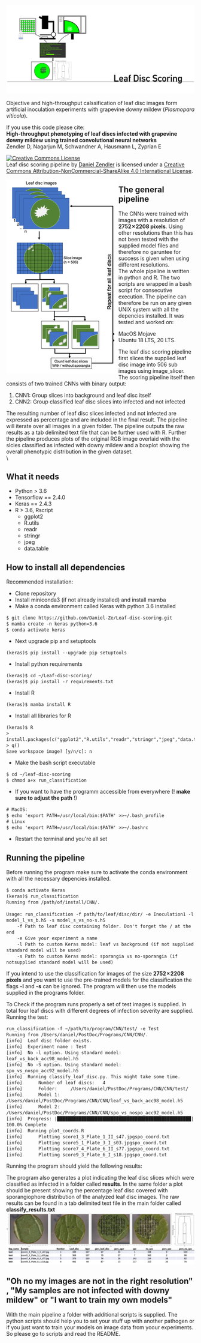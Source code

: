 ![title](https://github.com/Daniel-Ze/Leaf-disc-scoring/blob/main/git_title.png)

Objective and high-throughput calssification of leaf disc images form artificial
inoculation experiments with grapevine downy mildew (_Plasmopara viticola_).

If you use this code please cite:\
**High-throughput phenotyping of leaf discs infected with grapevine downy mildew using trained convolutional neural networks**\
Zendler D, Nagarjun M, Schwandner A, Hausmann L, Zyprian E


<a rel="license" href="http://creativecommons.org/licenses/by-nc-sa/4.0/"><img alt="Creative Commons License" style="border-width:0" src="https://i.creativecommons.org/l/by-nc-sa/4.0/88x31.png" /></a><br /><span xmlns:dct="http://purl.org/dc/terms/" property="dct:title">Leaf disc scoring pipeline</span> by <a xmlns:cc="http://creativecommons.org/ns#" href="https://github.com/Daniel-Ze/Leaf-disc-scoring" property="cc:attributionName" rel="cc:attributionURL">Daniel Zendler</a> is licensed under a <a rel="license" href="http://creativecommons.org/licenses/by-nc-sa/4.0/">Creative Commons Attribution-NonCommercial-ShareAlike 4.0 International License</a>.

<img align="left" src="https://github.com/Daniel-Ze/Leaf-disc-scoring/blob/main/run_classification.png?raw=true" width="300">

## The general pipeline

The CNNs were trained with images with a resolution of **2752 × 2208 pixels**. Using other resolutions than this has not been tested with the supplied model files and therefore no garuntee for success is given when using different resolutions.\
The whole pipeline is written in python and R. The two scripts are wrapped in a bash script for consecutive execution. The pipeline can therefore be run on any given UNIX system with all the depencies installed. It was tested and worked on:

  - MacOS Mojave
  - Ubuntu 18 LTS, 20 LTS.

The leaf disc scoring pipeline first slices the supplied leaf disc image into 506 sub images using image_slicer. The scoring pipeline itself then consists of two trained CNNs with binary output:

  1. CNN1: Group slices into background and leaf disc itself
  2. CNN2: Group classified leaf disc slices into infected and not infected

The resulting number of leaf disc slices infected and not infected are expressed as percentage and are included in the final result. The pipeline will iterate over all images in a given folder. The pipeline outputs the raw results as a tab delimited text file that can be further used with R. Further the pipeline produces plots of the original RGB image overlaid with the slcies classified as infected with downy mildew and a boxplot showing the overall phenotypic distribution in the given dataset.\
\
## What it needs

  - Python > 3.6
  - Tensorflow == 2.4.0
  - Keras == 2.4.3
  - R > 3.6, Rscript
    - ggplot2
    - R.utils
    - readr
    - stringr
    - jpeg
    - data.table

## How to install all dependencies

Recommended installation:
  - Clone repository
  - Install miniconda3 (if not already installed) and install mamba
  - Make a conda environment called Keras with python 3.6 installed
```
$ git clone https://github.com/Daniel-Ze/Leaf-disc-scoring.git
$ mamba create -n keras python=3.6
$ conda activate keras
```
  - Next upgrade pip and setuptools
```
(keras)$ pip install --upgrade pip setuptools
```
  - Install python requirements
```
(keras)$ cd ~/Leaf-disc-scoring/
(keras)$ pip install -r requirements.txt
```

  - Install R
```
(keras)$ mamba install R
```
  - Install all libraries for R
```
(keras)$ R
> install.packages(c("ggplot2","R.utils","readr","stringr","jpeg","data.table"))
> q()
Save workspace image? [y/n/c]: n
```
  - Make the bash script executable
```
$ cd ~/leaf-disc-scoring
$ chmod a+x run_classification
```
  - If you want to have the programm accessible from everywhere (! **make sure to
    adjust the path** !)
```
# MacOS:
$ echo 'export PATH=/usr/local/bin:$PATH' >>~/.bash_profile
# Linux
$ echo 'export PATH=/usr/local/bin:$PATH' >>~/.bashrc
```
  - Restart the terminal and you're all set

## Running the pipeline

Before running the program make sure to activate the conda environment with all the necessary depencies installed.
```
$ conda activate Keras
(keras)$ run_classification
Running from /path/of/install/CNN/.

Usage: run_classification -f path/to/leaf/disc/dir/ -e Inoculation1 -l model_l_vs_b.h5 -s model_s_vs_no-s.h5
	-f Path to leaf disc containing folder. Don't forget the / at the end
	-e Give your experiment a name
	-l Path to custom Keras model: leaf vs background (if not supplied standard model will be used)
	-s Path to custom Keras model: sporangia vs no-sporangia (if notsupplied standard model will be used)
```

If you intend to use the classification for images of the size **2752 × 2208 pixels** and you want to use the pre-trained models for the classification the flags **-l** and **-s** can be ignored. The program will then use the models supplied in the programs folder.

To Check if the program runs properly a set of test images is supplied. In total four leaf discs with different degrees of infection severity are supplied.\
Running the test:
```
run_classification -f ~/path/to/program/CNN/test/ -e Test
Running from /Users/daniel/PostDoc/Programs/CNN/CNN/.
[info]	Leaf disc folder exists.
[info]	Experiment name : Test
[info]	No -l option. Using standard model: leaf_vs_back_acc98_model.h5
[info]	No -S option. Using standard model: spo_vs_nospo_acc92_model.h5
[info]	Running classify_leaf_disc.py. This might take some time.
[info]		Number of leaf discs:	4
[info]		Folder:		/Users/daniel/PostDoc/Programs/CNN/CNN/test/
[info]		Model 1:	/Users/daniel/PostDoc/Programs/CNN/CNN/leaf_vs_back_acc98_model.h5
[info]		Model 2:	/Users/daniel/PostDoc/Programs/CNN/CNN/spo_vs_nospo_acc92_model.h5
[info]  Progress: |██████████████████████████████████████████████████| 100.0% Complete
[info]	Running plot_coords.R
[info]		Plotting score1_3_Plate_1_II_s47.jpgspo_coord.txt
[info]		Plotting score5_1_Plate_3_I_s03.jpgspo_coord.txt
[info]		Plotting score7_4_Plate_6_II_s77.jpgspo_coord.txt
[info]		Plotting score9_3_Plate_6_I_s18.jpgspo_coord.txt
```
Running the program should yield the following results:

The program also generates a plot indicating the leaf disc slices which were classified as infected in a folder called **results**. In the same folder a plot should be present showing the percentage leaf disc covered with sporangiophore distribution of the analyzed leaf disc images. The raw results can be found in a tab delimited text file in the main folder called **classify_results.txt**
![results](https://github.com/Daniel-Ze/Leaf-disc-scoring/blob/main/results_combined_git.png?raw=true)

## "Oh no my images are not in the right resolution" , "My samples are not infected with downy mildew" or "I want to train my own models"

With the main pipeline a folder with additional scripts is supplied. The python scripts should help you to set your stuff up with another pathogen or if you just want to train your models on image data from yoour experiments. So please go to scripts and read the README.
